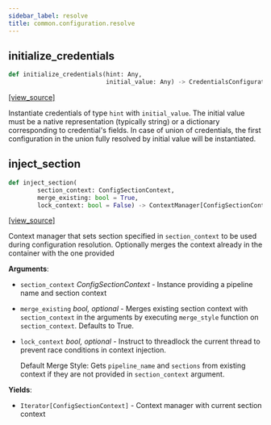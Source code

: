 ```yaml
---
sidebar_label: resolve
title: common.configuration.resolve
---
```


## initialize\_credentials

```python
def initialize_credentials(hint: Any,
                           initial_value: Any) -> CredentialsConfiguration
```

[[view_source]](https://github.com/dlt-hub/dlt/blob/e9c9ecfa8a644fdb516dd74aabca3bf75bafb154/dlt/common/configuration/resolve.py#L70)

Instantiate credentials of type `hint` with `initial_value`. The initial value must be a native representation (typically string)
or a dictionary corresponding to credential's fields. In case of union of credentials, the first configuration in the union fully resolved by
initial value will be instantiated.

## inject\_section

```python
def inject_section(
        section_context: ConfigSectionContext,
        merge_existing: bool = True,
        lock_context: bool = False) -> ContextManager[ConfigSectionContext]
```

[[view_source]](https://github.com/dlt-hub/dlt/blob/e9c9ecfa8a644fdb516dd74aabca3bf75bafb154/dlt/common/configuration/resolve.py#L96)

Context manager that sets section specified in `section_context` to be used during configuration resolution. Optionally merges the context already in the container with the one provided

**Arguments**:

- `section_context` _ConfigSectionContext_ - Instance providing a pipeline name and section context
- `merge_existing` _bool, optional_ - Merges existing section context with `section_context` in the arguments by executing `merge_style` function on `section_context`. Defaults to True.
- `lock_context` _bool, optional_ - Instruct to threadlock the current thread to prevent race conditions in context injection.
  
  Default Merge Style:
  Gets `pipeline_name` and `sections` from existing context if they are not provided in `section_context` argument.
  

**Yields**:

- `Iterator[ConfigSectionContext]` - Context manager with current section context

